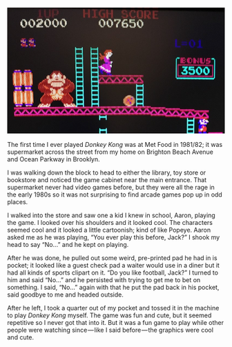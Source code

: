 <!-----
title: Playing Donkey Kong
description: A brief memory of an arcade game from 1981
date: '2016-10-22T17:31:50.103Z'
slug: a081f2feb887
----->

![](../img/Playing-Donkey-Kong.jpg)

The first time I ever played _Donkey Kong_ was at Met Food in 1981/82; it was supermarket across the street from my home on Brighton Beach Avenue and Ocean Parkway in Brooklyn.

I was walking down the block to head to either the library, toy store or bookstore and noticed the game cabinet near the main entrance. That supermarket never had video games before, but they were all the rage in the early 1980s so it was not surprising to find arcade games pop up in odd places.

I walked into the store and saw one a kid I knew in school, Aaron, playing the game. I looked over his shoulders and it looked cool. The characters seemed cool and it looked a little cartoonish; kind of like Popeye. Aaron asked me as he was playing, “You ever play this before, Jack?” I shook my head to say “No…” and he kept on playing.

After he was done, he pulled out some weird, pre-printed pad he had in is pocket; it looked like a guest check pad a waiter would use in a diner but it had all kinds of sports clipart on it. “Do you like football, Jack?” I turned to him and said “No…” and he persisted with trying to get me to bet on something. I said, “No…” again with that he put the pad back in his pocket, said goodbye to me and headed outside.

After he left, I took a quarter out of my pocket and tossed it in the machine to play _Donkey Kong_ myself. The game was fun and cute, but it seemed repetitive so I never got that into it. But it was a fun game to play while other people were watching since — like I said before — the graphics were cool and cute.

